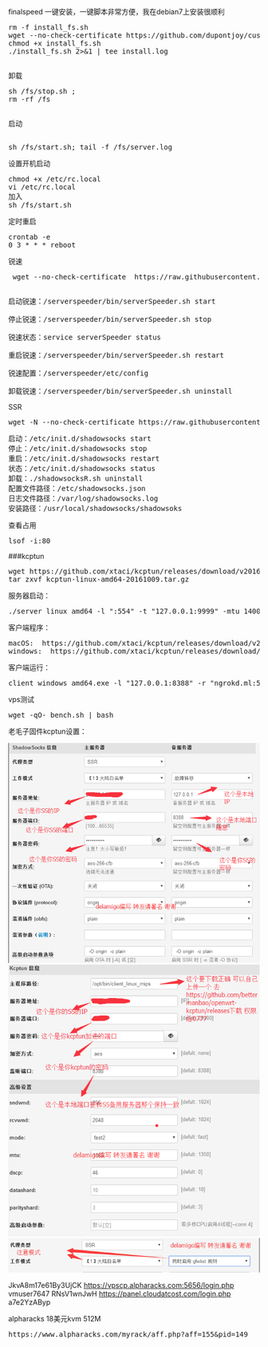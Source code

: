

finalspeed
一键安装，一键脚本非常方便，我在debian7上安装很顺利
<pre>
rm -f install_fs.sh  
wget --no-check-certificate https://github.com/dupontjoy/customization/raw/master/Rules/Shadowsocks/Finalspeed/install_fs.sh  
chmod +x install_fs.sh  
./install_fs.sh 2>&1 | tee install.log  

</pre>

卸载
<pre>
sh /fs/stop.sh ;    
rm -rf /fs  
 </pre>

启动
<pre>  
sh /fs/start.sh; tail -f /fs/server.log
</pre>  

设置开机启动
<pre>
chmod +x /etc/rc.local  
vi /etc/rc.local  
加入  
sh /fs/start.sh  
</pre>

定时重启  
<pre>
crontab -e
0 3 * * * reboot
</pre>

锐速
<pre>
 wget --no-check-certificate  https://raw.githubusercontent.com/91yun/serverspeeder/master/serverspeeder-all.sh && bash serverspeeder-all.sh  
</pre>  
 

<pre> 
启动锐速：/serverspeeder/bin/serverSpeeder.sh start

停止锐速：/serverspeeder/bin/serverSpeeder.sh stop

锐速状态：service serverSpeeder status

重启锐速：/serverspeeder/bin/serverSpeeder.sh restart

锐速配置：/serverspeeder/etc/config

卸载锐速：/serverspeeder/bin/serverSpeeder.sh uninstall
</pre>

SSR  
<pre>
wget -N --no-check-certificate https://raw.githubusercontent.com/mengzhihoing/vps/master/shadowsocksR.sh && bash shadowsocksR.sh  
</pre>

<pre>
启动：/etc/init.d/shadowsocks start   
停止：/etc/init.d/shadowsocks stop  
重启：/etc/init.d/shadowsocks restart  
状态：/etc/init.d/shadowsocks status  
卸载：./shadowsocksR.sh uninstall  
配置文件路径：/etc/shadowsocks.json  
日志文件路径：/var/log/shadowsocks.log  
安装路径：/usr/local/shadowsocks/shadowsoks  
</pre>


查看占用  
<pre>
lsof -i:80    
</pre>


###kcptun     
<pre>
wget https://github.com/xtaci/kcptun/releases/download/v20161009/kcptun-linux-amd64-20161009.tar.gz   
tar zxvf kcptun-linux-amd64-20161009.tar.gz   
</pre>

服务器启动：   
<pre>
./server_linux_amd64 -l ":554" -t "127.0.0.1:9999" -mtu 1400 -sndwnd 2048 -rcvwnd 2048 -mode fast2  -key shenfu1991 -crypt aes-128    
</pre>

客户端程序：  
<pre>
macOS:  https://github.com/xtaci/kcptun/releases/download/v20161009/kcptun-darwin-amd64-20161009.tar.gz    
windows:  https://github.com/xtaci/kcptun/releases/download/v20161009/kcptun-windows-amd64-20161009.tar.gz  
</pre>

客户端运行：  
<pre>
client_windows_amd64.exe -l "127.0.0.1:8388" -r "ngrokd.ml:554" -mtu 1400 -sndwnd 2048 -rcvwnd 2048 -mode fast2  -key shenfu1991 -crypt aes-128   
</pre>


vps测试
<pre>
wget -qO- bench.sh | bash  
</pre>



老毛子固件kcptun设置：  

![image](https://raw.githubusercontent.com/mengzhihoing/vps/master/1.png)  
![image](https://raw.githubusercontent.com/mengzhihoing/vps/master/2.png)  
![image](https://raw.githubusercontent.com/mengzhihoing/vps/master/3.png)  

 



JkvA8m17e61By3UjCK
https://vpscp.alpharacks.com:5656/login.php
vmuser7647
RNsV1wnJwH
https://panel.cloudatcost.com/login.php
a7e2YzAByp

alpharacks 18美元kvm 512M 
<pre>
https://www.alpharacks.com/myrack/aff.php?aff=155&pid=149
</pre>
